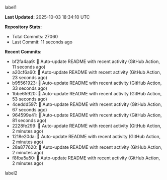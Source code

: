 
label1 
<!-- ACTIVITY_START -->
**Last Updated:** 2025-10-03 18:34:10 UTC

**Repository Stats:**
- Total Commits: 27060
- Last Commit: 11 seconds ago

**Recent Commits:**
- bf2fa4aa9: 🤖 Auto-update README with recent activity (GitHub Action, 11 seconds ago)
- a20cf6a60: 🤖 Auto-update README with recent activity (GitHub Action, 23 seconds ago)
- b95561923: 🤖 Auto-update README with recent activity (GitHub Action, 33 seconds ago)
- 1bbe65920: 🤖 Auto-update README with recent activity (GitHub Action, 53 seconds ago)
- 4ceddd597: 🤖 Auto-update README with recent activity (GitHub Action, 67 seconds ago)
- 964599e41: 🤖 Auto-update README with recent activity (GitHub Action, 81 seconds ago)
- 2228fe299: 🤖 Auto-update README with recent activity (GitHub Action, 2 minutes ago)
- 1218e20da: 🤖 Auto-update README with recent activity (GitHub Action, 2 minutes ago)
- 28a877620: 🤖 Auto-update README with recent activity (GitHub Action, 2 minutes ago)
- f8fba5a50: 🤖 Auto-update README with recent activity (GitHub Action, 2 minutes ago)
<!-- ACTIVITY_END -->

label2
